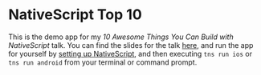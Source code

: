 # NativeScript Top 10

This is the demo app for my _10 Awesome Things You Can Build with NativeScript_ talk. You can find the slides for the talk [here](), and run the app for yourself by [setting up NativeScript](https://docs.nativescript.org/start/quick-setup), and then executing `tns run ios` or `tns run android` from your terminal or command prompt.
